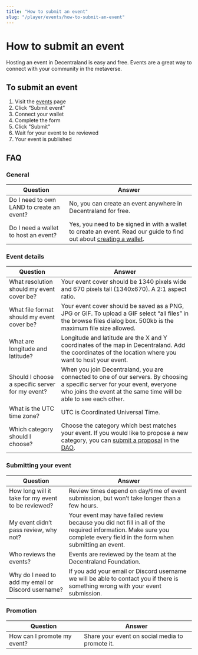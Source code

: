```yaml
---
title: "How to submit an event"
slug: "/player/events/how-to-submit-an-event"
---
```

# How to submit an event

Hosting an event in Decentraland is easy and free. Events are a great way to connect with your community in the metaverse.

## To submit an event
1. Visit the [events](https://events.decentraland.org/) page
2. Click “Submit event”
3. Connect your wallet
4. Complete the form
5. Click "Submit"
6. Wait for your event to be reviewed
7. Your event is published

## FAQ

### General

| Question   | Answer     |
| ---------- | ---------- |
| Do I need to own LAND to create an event? | No, you can create an event anywhere in Decentraland for free. |
| Do I need a wallet to host an event? | Yes, you need to be signed in with a wallet to create an event. Read our guide to find out about [creating a wallet](https://docs.decentraland.org/player/blockchain-integration/get-a-wallet/). |

### Event details

| Question   | Answer     |
| ---------- | ---------- |
| What resolution should my event cover be? | Your event cover should be 1340 pixels wide and 670 pixels tall (1340x670). A 2:1 aspect ratio. |
| What file format should my event cover be? | Your event cover should be saved as a PNG, JPG or GIF. To upload a GIF select “all files” in the browse files dialog box. 500kb is the maximum file size allowed. |
| What are longitude and latitude? | Longitude and latitude are the X and Y coordinates of the map in Decentraland. Add the coordinates of the location where you want to host your event. |
| Should I choose a specific server for my event? | When you join Decentraland, you are connected to one of our servers. By choosing a specific server for your event, everyone who joins the event at the same time will be able to see each other. |
| What is the UTC time zone? | UTC is Coordinated Universal Time. |
| Which category should I choose? | Choose the category which best matches your event. If you would like to propose a new category, you can [submit a proposal](https://docs.decentraland.org/player/general/dao/dao-userguide/) in the [DAO](https://governance.decentraland.org/). |

### Submitting your event

| Question   | Answer     |
| ---------- | ---------- |
| How long will it take for my event to be reviewed? | Review times depend on day/time of event submission, but won’t take longer than a few hours. |
| My event didn’t pass review, why not? | Your event may have failed review because you did not fill in all of the required information. Make sure you complete every field in the form when submitting an event. |
| Who reviews the events? | Events are reviewed by the team at the Decentraland Foundation. |
| Why do I need to add my email or Discord username? | If you add your email or Discord username we will be able to contact you if there is something wrong with your event submission. |

### Promotion

| Question   | Answer     |
| ---------- | ---------- |
| How can I promote my event? | Share your event on social media to promote it. |

